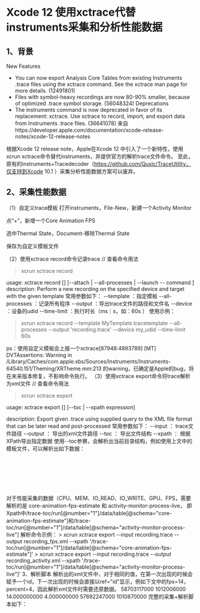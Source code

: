 # Xcode 12 使用xctrace代替instruments采集和分析性能数据
## 1、背景
New Features
- You can now export Analysis Core Tables from existing Instruments .trace files using the xctrace command. See the xctrace man page for more details. (12491801)
- Files with symbol-heavy recordings are now 80-90% smaller, because of optimized .trace symbol storage. (56048324)
Deprecations
- The instruments command is now deprecated in favor of its replacement: xctrace. Use xctrace to record, import, and export data from Instruments .trace files. (36641078)
来自https://developer.apple.com/documentation/xcode-release-notes/xcode-12-release-notes

根据Xcode 12 release note，Apple在Xcode 12 中引入了一个新特性，使用xcrun xctrace命令替代instruments，并提供官方的解析trace文件命令。
至此，原有的instruments+Tracedecoder（https://github.com/Qusic/TraceUtility，仅支持到Xcode 10.1 ）采集分析性能数据方案可以废弃。
## 2、采集性能数据
（1）自定义trace模板
打开instruments，File-New，新建一个Activity Monitor

点“+”，新增一个Core Animation FPS


选中Thermal State，Document-移除Thermal State

保存为自定义模板文件

（2）使用xctrace record命令记录trace
// 查看命令用法
> xcrun xctrace record 

usage: 
    xctrace record [<options>] [--attach | --all-processes | --launch -- command ]
description:
    Perform a new recording on the specified device and target with the given template
常用参数如下：
--template ：指定模板
--all-processes ：记录所有程序
--output ：导出trace文件的路径和文件名
--device ：设备的udid
 --time-limit ：执行时长（ms｜s，如：60s ）
使用示例：
> xcrun xctrace record --template MyTemplate.tracetemplate --all-processes --output 'recording.trace' --device my_udid --time-limit 60s

ps：使用自定义模板会上报一个xctrace[87948:4893789] [MT] DVTAssertions: Warning in /Library/Caches/com.apple.xbs/Sources/Instruments/Instruments-64540.151/Theming/XRTheme.mm:213 的warning，已确定是Apple的bug，将在未来版本修复，不影响命令执行。
（3）使用xctrace export命令将trace解析为xml文件
// 查看命令用法
> xcrun xctrace export

usage:
    xctrace export [<options>] [--toc | --xpath expression]

description:
    Export given .trace using supplied query to the XML file format that can be later read and post-processed
常用参数如下：
--input <file>   ：           trace文件路径
--output <path>   ：  导出的xml文件路径
--toc       ：      导出文件结构
--xpath <expression>     ： 根据 XPath导出指定数据
使用--toc参赛，会解析出当前目录结构，例如使用上文中的模板文件，可以解析出如下数据：
<?xml version="1.0"?>

<trace-toc>
    <run number="1">
        <info>
            <target>
                <device name="Van (14.0.1)" uuid="xxx"/>
            </target>
            <summary/>
        </info>
        <data>
            <table schema="activity-monitor-system"/>
            <table schema="core-animation-fps-estimate"/>
            <table schema="activity-monitor-process-ledger"/>
            <table schema="graphics-statistic"/>
            <table schema="sysmon-process"/>
            <table schema="sysmon-system"/>
            <table schema="activity-monitor-process-live"/>
        </data>
    </run>
</trace-toc>
对于性能采集的数据（CPU、MEM、IO_READ、IO_WRITE、GPU、FPS，需要解析的是
core-animation-fps-estimate 和 activity-monitor-process-live，
即Xpath中/trace-toc/run[@number="1"]/data/table[@schema="core-animation-fps-estimate"]和/trace-toc/run[@number="1"]/data/table[@schema="activity-monitor-process-live"]
解析命令示例：
> xcrun xctrace export --input recording.trace --output recording_fps.xml --xpath '/trace-toc/run[@number="1"]/data/table[@schema="core-animation-fps-estimate"]'
> xcrun xctrace export --input recording.trace --output recording_activity.xml --xpath '/trace-toc/run[@number="1"]/data/table[@schema="activity-monitor-process-live"]'
3、解析脚本
解析出的xml文件中，对于相同的值，在第一次出现的时候会赋予一个id，下一次出现的时候会直接以ref="id"显示，例如下文中的fps=14，percent=4，因此解析xml文件时需要还原数据。
<row>
    <start-time id="1" fmt="00:58.703.117">58703117000</start-time>
    <duration id="2" fmt="1.01 s">1012006000</duration>
    <fps id="3" fmt="14 FPS">14.000000000</fps>
    <percent id="4" fmt="4.0%">4.000000000</percent>
</row>
<row>
    <start-time id="5" fmt="00:57.692.247">57692247000</start-time>
    <duration id="6" fmt="1.01 s">1010870000</duration>
    <fps ref="3"/>
    <percent ref="4"/>
</row>
完整的采集+解析脚本如下：
